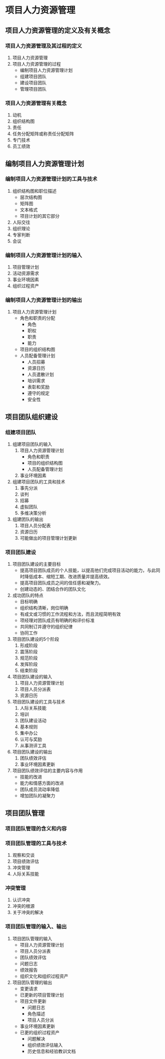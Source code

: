 # 项目人力资源管理

## 项目人力资源管理的定义及有关概念
### 项目人力资源管理及其过程的定义
1. 项目人力资源管理
2. 项目人力资源管理的过程
    - 编制项目人力资源管理计划
    - 组建项目团队
    - 建设项目团队
    - 管理项目团队
### 项目人力资源管理有关概念
1. 动机
2. 组织结构图
3. 责任
4. 任务分配矩阵或称责任分配矩阵
5. 专门技术
6. 员工绩效

## 编制项目人力资源管理计划
### 编制项目人力资源管理计划的工具与技术
1. 组织结构图和职位描述
    - 层次结构图
    - 矩阵图
    - 文本格式
    - 项目计划的其它部分
2. 人际交往
3. 组织理论
4. 专家判断
5. 会议
### 编制项目人力资源管理计划的输入
1. 项目管理计划
2. 活动资源需求
3. 事业环境因素
4. 组织过程资产
### 编制项目人力资源管理计划的输出
1. 项目人力资源管理计划
    - 角色和职责的分配
        - 角色
        - 职权
        - 职责
        - 能力
    - 项目的组织结构图
    - 人员配备管理计划
        - 人员招募
        - 资源日历
        - 人员遣散计划
        - 培训需求
        - 表彰和奖励
        - 遵守的规定
        - 安全性

## 项目团队组织建设
### 组建项目团队
1. 组建项目团队的输入
    1. 项目人力资源管理计划
        - 角色和职责
        - 项目的组织结构图
        - 人员配备管理计划
    2. 事业环境因素
2. 组建项目团队的工具和技术
    1. 事先分派
    2. 谈判
    3. 招募
    4. 虚拟团队
    5. 多维决策分析
3. 组建团队的输出
    1. 项目人员分配表
    2. 资源日历
    3. 可能做出的项目管理计划更新
### 项目团队建设
1. 项目团队建设的主要目标
    - 提高项目团队成员的个人技能，以提高他们完成项目活动的能力，与此同时降低成本、缩短工期、改进质量并提高绩效。
    - 提高项目团队成员之间的信任感和凝聚力。
    - 创建动态的、团结合作的团队文化
2. 成功团队的特点
    - 目标明确
    - 组织结构清晰，岗位明确
    - 有成文或习惯的工作流程和方法，而且流程简明有效
    - 项经理对团队成员有明确的和评价标准
    - 共同制订并遵守的组织纪律
    - 协同工作
3. 项目团队建设的5个阶段
    1. 形成阶段
    2. 震荡阶段
    3. 规范阶段
    4. 发挥阶段
    5. 结束阶段
4. 项目团队建设的输入
    1. 项目人力资源管理计划
    2. 项目人员分派表
    3. 资源日历
5. 项目团队建设的工具与技术
    1. 人际关系技能
    2. 培训
    3. 团队建设活动
    4. 基本规则
    5. 集中办公
    6. 认可与奖励
    7. 从事测评工具
6. 项目团队建设的输出
    1. 团队绩效评估
    2. 事业环境因素更新
7. 项目团队绩效评估的主要内容与作用
    - 技能的改进
    - 能力和情感方面的改进
    - 团队成员流动率降低
    - 增加团队的凝聚力
    
## 项目团队管理
### 项目团队管理的含义和内容
### 项目团队管理的工具与技术
1. 观察和交谈
2. 项目绩效评估
3. 冲突管理
4. 人际关系技能
### 冲突管理
1. 认识冲突
2. 冲突的根源
3. 关于冲突的解决
### 项目团队管理的输入、输出
1. 项目团队管理的输入
    - 项目人力资源管理计划
    - 项目人员分派表
    - 团队绩效评估
    - 问题日志
    - 绩效报告
    - 组织文化和组织过程资产
2. 项目团队管理的输出
    - 变更请求
    - 已更新的项目管理计划
    - 项目文件更新
        - 问题日志
        - 角色描述
        - 项目人员分派
    - 事业环境因素更新
    - 已更的组织过程资产
        - 问题解决
        - 组织绩效评估输入
        - 历史信息和经验教训文档
